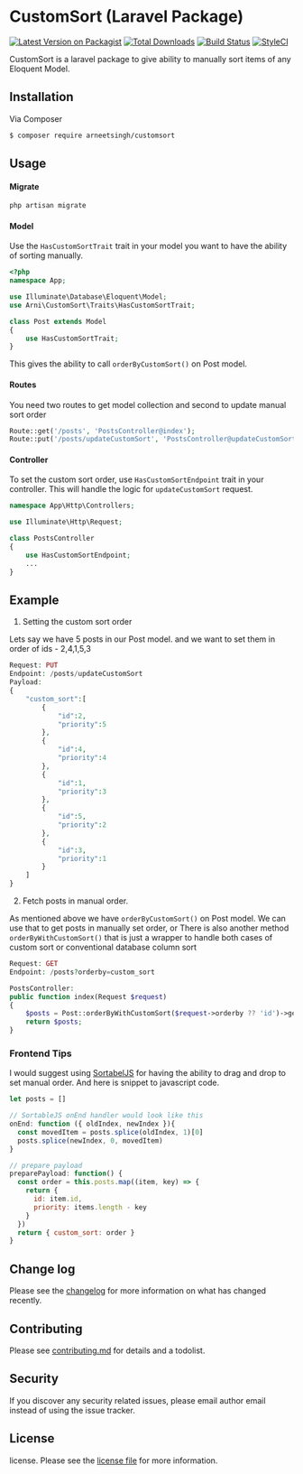 # CustomSort (Laravel Package)

[![Latest Version on Packagist][ico-version]][link-packagist]
[![Total Downloads][ico-downloads]][link-downloads]
[![Build Status][ico-travis]][link-travis]
[![StyleCI][ico-styleci]][link-styleci]

CustomSort is a laravel package to give ability to manually sort items of any Eloquent Model.
## Installation

Via Composer

``` bash
$ composer require arneetsingh/customsort
```

## Usage

#### Migrate
```php
php artisan migrate
```

#### Model
Use the `HasCustomSortTrait` trait in your model you want to have the ability of sorting manually.
```php
<?php
namespace App;

use Illuminate\Database\Eloquent\Model;
use Arni\CustomSort\Traits\HasCustomSortTrait;

class Post extends Model
{
    use HasCustomSortTrait;
}

```
This gives the ability to call `orderByCustomSort()` on Post model.
#### Routes
You need two routes to get model collection and second to update manual sort order
```php
Route::get('/posts', 'PostsController@index');
Route::put('/posts/updateCustomSort', 'PostsController@updateCustomSort');
```
#### Controller
To set the custom sort order, use `HasCustomSortEndpoint` trait in your controller. This will handle the logic for `updateCustomSort` request.
```php
namespace App\Http\Controllers;

use Illuminate\Http\Request;

class PostsController
{
    use HasCustomSortEndpoint;
    ...
}

```
## Example
1. Setting the custom sort order

Lets say we have 5 posts in our Post model.
and we want to set them in order of ids - 2,4,1,5,3
```php
Request: PUT
Endpoint: /posts/updateCustomSort
Payload:
{
	"custom_sort":[
		{
			"id":2,
			"priority":5			
		},
		{
			"id":4,
			"priority":4			
		},
		{
			"id":1,
			"priority":3			
		},
		{
			"id":5,
			"priority":2			
		},
		{
			"id":3,
			"priority":1			
		}
	]
}
```
2. Fetch posts in manual order.

As mentioned above we have `orderByCustomSort()` on Post model.
We can use that to get posts in manually set order, or
There is also another method `orderByWithCustomSort()` that is just a wrapper to handle both cases of custom sort or conventional database column sort
```php
Request: GET
Endpoint: /posts?orderby=custom_sort

PostsController:
public function index(Request $request)
{
    $posts = Post::orderByWithCustomSort($request->orderby ?? 'id')->get();
    return $posts;
}
```
### Frontend Tips
I would suggest using [SortabelJS](https://github.com/SortableJS/Sortable) for having the ability to drag and drop to set manual order.
And here is snippet to javascript code.
```javascript
let posts = []

// SortableJS onEnd handler would look like this
onEnd: function ({ oldIndex, newIndex }){
  const movedItem = posts.splice(oldIndex, 1)[0]
  posts.splice(newIndex, 0, movedItem)
}

// prepare payload
preparePayload: function() {
  const order = this.posts.map((item, key) => {
    return {
      id: item.id,
      priority: items.length - key
    }
  })
  return { custom_sort: order }
}
```
## Change log

Please see the [changelog](changelog.md) for more information on what has changed recently.


## Contributing

Please see [contributing.md](contributing.md) for details and a todolist.

## Security

If you discover any security related issues, please email author email instead of using the issue tracker.

## License

license. Please see the [license file](license.md) for more information.

[ico-version]: https://img.shields.io/packagist/v/arneetsingh/customsort.svg?style=flat-square
[ico-downloads]: https://img.shields.io/packagist/dt/arneetsingh/customsort.svg?style=flat-square
[ico-travis]: https://img.shields.io/travis/arneetsingh/customsort/master.svg?style=flat-square
[ico-styleci]: https://styleci.io/repos/12345678/shield

[link-packagist]: https://packagist.org/packages/arneetsingh/customsort
[link-downloads]: https://packagist.org/packages/arneetsingh/customsort
[link-travis]: https://travis-ci.org/arneetsingh/customsort
[link-styleci]: https://styleci.io/repos/12345678
[link-author]: https://github.com/arneetsingh
[link-contributors]: ../../contributors

